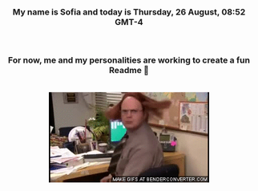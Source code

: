 


<div align="center">
<h3 >My name is Sofia and today is Thursday, 26 August, 08:52 GMT-4</h3><br>
<h3 >For now, me and my personalities are working to create a fun Readme 👋
</h3><br>
<img src='img/dwight.gif' alt='working...'/>
</div>
